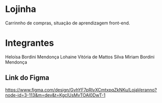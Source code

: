 # Lojinha
Carrinnho de compras, situação de aprendizagem front-end.

# Integrantes
Heloísa Bordini Mendonça
Lohaine Vitória de Mattos Silva
Miriam Bordini Mendonça

## Link do Figma
https://www.figma.com/design/GvhYF7pRIvXCmtxpqZkNKu/LojaVeranno?node-id=3-113&m=dev&t=KgclUsMvTOAl0DwT-1
